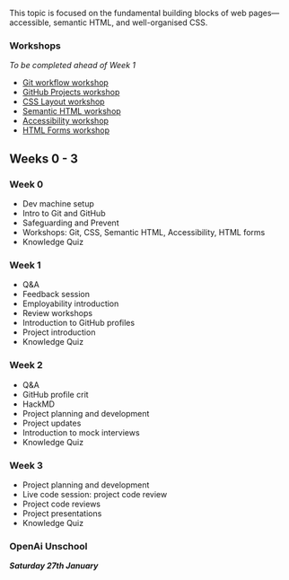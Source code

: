 This topic is focused on the fundamental building blocks of web pages—accessible, semantic HTML, and well-organised CSS.

### Workshops

_To be completed ahead of Week 1_

- [Git workflow workshop](/workshops/git-workflow/)
- [GitHub Projects workshop](/workshops/github-projects)
- [CSS Layout workshop](/workshops/css-layout/)
- [Semantic HTML workshop](/workshops/semantic-html/)
- [Accessibility workshop](/workshops/learn-a11y/)
- [HTML Forms workshop](/workshops/html-forms/)

## Weeks 0 - 3

### Week 0

- Dev machine setup
- Intro to Git and GitHub
- Safeguarding and Prevent
- Workshops: Git, CSS, Semantic HTML, Accessibility, HTML forms
- Knowledge Quiz

### Week 1

- Q&A
- Feedback session
- Employability introduction
- Review workshops
- Introduction to GitHub profiles
- Project introduction
- Knowledge Quiz

### Week 2

- Q&A
- GitHub profile crit
- HackMD
- Project planning and development
- Project updates
- Introduction to mock interviews
- Knowledge Quiz

### Week 3

- Project planning and development
- Live code session: project code review
- Project code reviews
- Project presentations
- Knowledge Quiz

### OpenAi Unschool

**_Saturday 27th January_**

